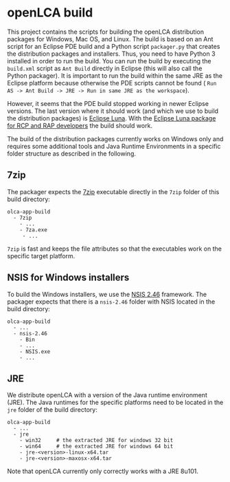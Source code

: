 # openLCA build
This project contains the scripts for building the openLCA distribution packages
for Windows, Mac OS, and Linux. The build is based on an Ant script for an
Eclipse PDE build and a Python script `packager.py` that creates the
distribution packages and installers. Thus, you need to have Python 3 installed
in order to run the build. You can run the build by executing the `build.xml`
script as `Ant Build` directly in Eclipse (this will also call the Python
packager). It is important to run the build within the same JRE as the Eclipse
platform because otherwise the PDE scripts cannot be found (
`Run AS -> Ant Build -> JRE -> Run in same JRE as the workspace`).

However, it seems that the PDE build stopped working in newer Eclipse versions.
The last version where it should work (and which we use to build the
distribution packages) is [Eclipse Luna](https://www.eclipse.org/luna/). With
the [Eclipse Luna package for RCP and RAP developers](https://www.eclipse.org/downloads/packages/release/luna/sr2)
the build should work.

The build of the distribution packages currently works on Windows only and
requires some additional tools and Java Runtime Environments in a specific
folder structure as described in the following.

## 7zip
The packager expects the [7zip](http://www.7-zip.org/) executable directly in
the `7zip` folder of this build directory:

```
olca-app-build
  - 7zip
    - ...
    - 7za.exe
     - ...
```

`7zip` is fast and keeps the file attributes so that the executables work on
the specific target platform.


## NSIS for Windows installers
To build the Windows installers, we use the
[NSIS 2.46](http://nsis.sourceforge.net) framework. The packager expects that
there is a `nsis-2.46` folder with NSIS located in the build directory:

```
olca-app-build
  - ...
  - nsis-2.46
    - Bin
    - ...
    - NSIS.exe
    - ...
```

## JRE
We distribute openLCA with a version of the Java runtime environment (JRE). The
Java runtimes for the specific platforms need to be located in the `jre` folder
of the build directory:

```
olca-app-build
  - ...
  - jre
    - win32     # the extracted JRE for windows 32 bit
    - win64     # the extracted JRE for windows 64 bit
    - jre-<version>-linux-x64.tar
    - jre-<version>-maxosx-x64.tar
```

Note that openLCA currently only correctly works with a JRE 8u101.

